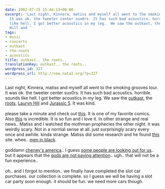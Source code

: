 ```yaml
---
date: 2002-07-25 15:44:13+00:00
excerpt: 'Last night, Kinnera, matiss and myself all went to the smoking grooves tour.
  It was ok. the tweeter center sux0rs. It has such bad acoustics. horrible. sounds
  like hell. I got better acoustics in my leg.  We saw the outkast, the roots, Lauryn
  Hill and '
tags:
- music
- concerts
- outkast
- the-roots
- acoustics
title: outkast.. the roots..
translationKey: outkast.. the roots..
wordpress_id: 327
wordpress_url: http://new.nata2.org/?p=327
---
```


Last night, Kinnera, matiss and myself all went to the smoking grooves tour. It was ok. the tweeter center sux0rs. It has such bad acoustics. horrible. sounds like hell. I got better acoustics in my leg.  We saw the <a href="http://outkast.com/">outkast</a>, the <a href="http://www.theroots.com">roots</a>, <a href="http://www.lauryn-hill.com/">Lauryn Hill</a> and <a href="http://www.jurassic5.com/">Jurassic 5</a>. It was kind. <br/><br/>please take a minute and check out <a href="http://www.mnftiu.cc/mnftiu.cc/war12.html">this</a>. It is one of my favorite comics. Also <a href="http://www.demian5.com/">this</a> is incredible. It is so fun and I love it. In other strange and real news.. Matiss and I watched the mothman prophecies the other night. it was weirdly scary. Not in a normal sense at all. just surprisingly scary every once and awhile. kinda strange. Matiss did some research and he found <a href="http://www.prairieghosts.com/moth.html">this</a> site. whee.. <a href="http://www.upi.com/view.cfm?StoryID=20020725-100255-1720r">men in black</a>. <br/><br/>goddamn <a href="http://rense.com/general27/plstt.htm">cheney's america</a>.. I guess <a href="http://www.washingtonpost.com/wp-dyn/articles/A59423-2002Jul24.html">some people are looking out for us</a>..  but it appears that the <a href="http://news.bbc.co.uk/2/hi/science/nature/2148924.stm">gods are not paying attention</a>.. ugh.. that will not be a fun experience.. <br/><br/>oh.. and I forgot to mention.. we finally have completed the slot car purchases. our collection is complete. so I guess we will be having a slot car party soon enough. it should be fun. we need more cars though.